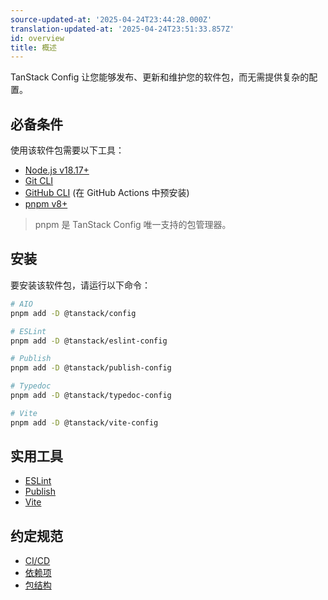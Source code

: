 ```yaml
---
source-updated-at: '2025-04-24T23:44:28.000Z'
translation-updated-at: '2025-04-24T23:51:33.857Z'
id: overview
title: 概述
---
```

TanStack Config 让您能够发布、更新和维护您的软件包，而无需提供复杂的配置。

## 必备条件

使用该软件包需要以下工具：

- [Node.js v18.17+](https://nodejs.org/en/download/current/)
- [Git CLI](https://git-scm.com/downloads)
- [GitHub CLI](https://cli.github.com/) (在 GitHub Actions 中预安装)
- [pnpm v8+](https://pnpm.io/)

> pnpm 是 TanStack Config 唯一支持的包管理器。

## 安装

要安装该软件包，请运行以下命令：

```bash
# AIO
pnpm add -D @tanstack/config

# ESLint
pnpm add -D @tanstack/eslint-config

# Publish
pnpm add -D @tanstack/publish-config

# Typedoc
pnpm add -D @tanstack/typedoc-config

# Vite
pnpm add -D @tanstack/vite-config
```

## 实用工具

- [ESLint](./eslint.md)
- [Publish](./publish.md)
- [Vite](./vite.md)

## 约定规范

- [CI/CD](./ci-cd.md)
- [依赖项](./dependencies.md)
- [包结构](./package-structure.md)
